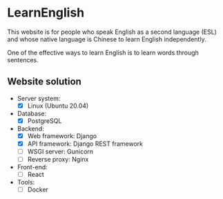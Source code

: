 # LearnEnglish

This website is for people who speak English as a second language (ESL) and whose native language is Chinese to learn English independently.

One of the effective ways to learn English is to learn words through sentences.


## Website solution

- Server system:
    - [x] Linux (Ubuntu 20.04)
- Database:
    - [x] PostgreSQL
- Backend:
    - [x] Web framework: Django
    - [x] API framework: Django REST framework
    - [ ] WSGI server: Gunicorn
    - [ ] Reverse proxy: Nginx
- Front-end:
    - [ ] React
- Tools:
    - [ ] Docker
